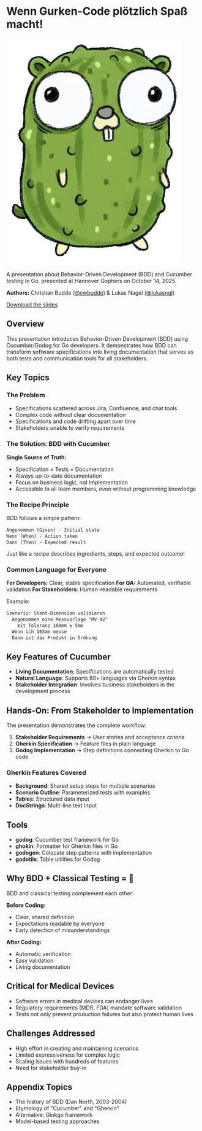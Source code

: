 # Wenn Gurken-Code plötzlich Spaß macht!

![Pickle Gopher](./assets/pickle-gopher.png)

A presentation about Behavior-Driven Development (BDD) and Cucumber testing in Go, presented at Hannover Gophers on October 14, 2025.

**Authors:** Christian Budde ([@cwbudde](https://github.com/cwbudde)) & Lukas Nagel ([@lukasngl](https://github.com/lukasngl))

[Download the slides](https://github.com/lukasngl/2025-10-14-gopher-meetup-cucumber-presentation/releases/download/latest/handout.pdf)

## Overview

This presentation introduces Behavior-Driven Development (BDD) using Cucumber/Godog for Go developers. It demonstrates how BDD can transform software specifications into living documentation that serves as both tests and communication tools for all stakeholders.

## Key Topics

### The Problem

- Specifications scattered across Jira, Confluence, and chat tools
- Complex code without clear documentation
- Specifications and code drifting apart over time
- Stakeholders unable to verify requirements

### The Solution: BDD with Cucumber

**Single Source of Truth:**
- Specification = Tests = Documentation
- Always up-to-date documentation
- Focus on business logic, not implementation
- Accessible to all team members, even without programming knowledge

### The Recipe Principle

BDD follows a simple pattern:

```gherkin
Angenommen (Given) - Initial state
Wenn (When) - Action taken
Dann (Then) - Expected result
```

Just like a recipe describes ingredients, steps, and expected outcome!

### Common Language for Everyone

**For Developers:** Clear, stable specification
**For QA:** Automated, verifiable validation
**For Stakeholders:** Human-readable requirements

Example:
```feature
Szenario: Stent-Dimension validieren
  Angenommen eine Messvorlage "MV-42"
    mit Toleranz 100mm ± 5mm
  Wenn ich 103mm messe
  Dann ist das Produkt in Ordnung
```

## Key Features of Cucumber

- **Living Documentation**: Specifications are automatically tested
- **Natural Language**: Supports 80+ languages via Gherkin syntax
- **Stakeholder Integration**: Involves business stakeholders in the development process

## Hands-On: From Stakeholder to Implementation

The presentation demonstrates the complete workflow:

1. **Stakeholder Requirements** → User stories and acceptance criteria
2. **Gherkin Specification** → Feature files in plain language
3. **Godog Implementation** → Step definitions connecting Gherkin to Go code

### Gherkin Features Covered

- **Background**: Shared setup steps for multiple scenarios
- **Scenario Outline**: Parameterized tests with examples
- **Tables**: Structured data input
- **DocStrings**: Multi-line text input

## Tools

- **godog**: Cucumber test framework for Go
- **ghokin**: Formatter for Gherkin files in Go
- **godogen**: Colocate step patterns with implementation
- **godotils**: Table utilities for Godog

## Why BDD + Classical Testing = 💚

BDD and classical testing complement each other:

**Before Coding:**
- Clear, shared definition
- Expectations readable by everyone
- Early detection of misunderstandings

**After Coding:**
- Automatic verification
- Easy validation
- Living documentation

## Critical for Medical Devices

- Software errors in medical devices can endanger lives
- Regulatory requirements (MDR, FDA) mandate software validation
- Tests not only prevent production failures but also protect human lives

## Challenges Addressed

- High effort in creating and maintaining scenarios
- Limited expressiveness for complex logic
- Scaling issues with hundreds of features
- Need for stakeholder buy-in

## Appendix Topics

- The history of BDD (Dan North, 2003-2004)
- Etymology of "Cucumber" and "Gherkin"
- Alternative: Ginkgo framework
- Model-based testing approaches
